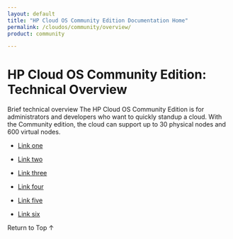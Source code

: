 ```yaml
---
layout: default
title: "HP Cloud OS Community Edition Documentation Home"
permalink: /cloudos/community/overview/
product: community

---
```


<!-- Hi John --> 

<!-- blah --> 


# HP Cloud OS Community Edition: Technical Overview

Brief technical overview The HP Cloud OS Community Edition is for administrators and developers who want to quickly standup a cloud. With the Community edition, the cloud can support up to 30 physical nodes and 600 virtual nodes.

* [Link one](/cloudos/community/one.md)

* [Link two](/cloudos/community/two.md)

* [Link three](/cloudos/community/three.md)
 
* [Link four](/cloudos/community/four.md)
 
* [Link five](/cloudos/community/five.md)
 
* [Link six](/cloudos/community/six.md)

<a href="#top" style="padding:14px 0px 14px 0px; text-decoration: none;"> Return to Top &#8593; </a>
